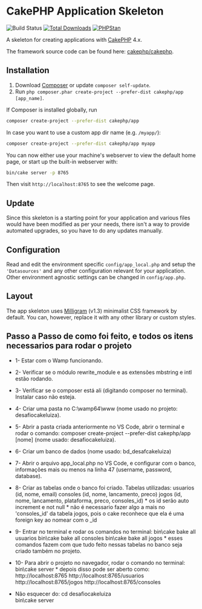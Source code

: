 # CakePHP Application Skeleton

![Build Status](https://github.com/cakephp/app/actions/workflows/ci.yml/badge.svg?branch=master)
[![Total Downloads](https://img.shields.io/packagist/dt/cakephp/app.svg?style=flat-square)](https://packagist.org/packages/cakephp/app)
[![PHPStan](https://img.shields.io/badge/PHPStan-level%207-brightgreen.svg?style=flat-square)](https://github.com/phpstan/phpstan)

A skeleton for creating applications with [CakePHP](https://cakephp.org) 4.x.

The framework source code can be found here: [cakephp/cakephp](https://github.com/cakephp/cakephp).

## Installation

1. Download [Composer](https://getcomposer.org/doc/00-intro.md) or update `composer self-update`.
2. Run `php composer.phar create-project --prefer-dist cakephp/app [app_name]`.

If Composer is installed globally, run

```bash
composer create-project --prefer-dist cakephp/app
```

In case you want to use a custom app dir name (e.g. `/myapp/`):

```bash
composer create-project --prefer-dist cakephp/app myapp
```

You can now either use your machine's webserver to view the default home page, or start
up the built-in webserver with:

```bash
bin/cake server -p 8765
```

Then visit `http://localhost:8765` to see the welcome page.

## Update

Since this skeleton is a starting point for your application and various files
would have been modified as per your needs, there isn't a way to provide
automated upgrades, so you have to do any updates manually.

## Configuration

Read and edit the environment specific `config/app_local.php` and setup the 
`'Datasources'` and any other configuration relevant for your application.
Other environment agnostic settings can be changed in `config/app.php`.

## Layout

The app skeleton uses [Milligram](https://milligram.io/) (v1.3) minimalist CSS
framework by default. You can, however, replace it with any other library or
custom styles.

## Passo a Passo de como foi feito, e todos os itens necessarios para rodar o projeto

- 1- Estar com o Wamp funcionando.
- 2- Verificar se o módulo rewrite_module e as extensões mbstring e intl estão rodando. 
- 3- Verificar se o composer está ali (digitando composer no terminal). Instalar caso não esteja.
- 4- Criar uma pasta no C:\wamp64\www (nome usado no projeto: desafiocakeluiza).
- 5- Abrir a pasta criada anteriormente no VS Code, abrir o terminal e rodar o comando: composer create-project --prefer-dist cakephp/app [nome] (nome usado: desafiocakeluiza).
- 6- Criar um banco de dados (nome usado: bd_desafcakeluiza)
- 7- Abrir o arquivo app_local.php no VS Code, e configurar com o banco, informações mais ou menos na linha 47 (username, password, database).
- 8- Criar as tabelas onde o banco foi criado. Tabelas utilizadas:
                                                               usuarios (id, nome, email)
                                                               consoles (id, nome, lancamento, preco)
                                                               jogos (id, nome, lancamento, plataforma, preco, consoles_id) 
                                                               * os id serão auto increment e not null
                                                               * não é necessario fazer algo a mais no 'consoles_id' da tabela jogos, pois o cake reconhece que ela é uma foreign key ao nomear com o _id
- 9- Entrar no terminal e rodar os comandos no terminal: 
                                                   bin\cake bake all usuarios
                                                   bin\cake bake all consoles
                                                   bin\cake bake all jogos
                                                   * esses comandos fazem com que tudo feito nessas tabelas no banco seja criado também no projeto.
- 10- Para abrir o projeto no navegador, rodar o comando no terminal:
                                                                   bin\cake server
                                                                   * depois disso pode ser aberto como: http://localhost:8765
                                                                                                        http://localhost:8765/usuarios
                                                                                                        http://localhost:8765/jogos
                                                                                                        http://localhost:8765/consoles

- Não esquecer do:
                 cd desafiocakeluiza   
                 bin\cake server                                                                
                                          

